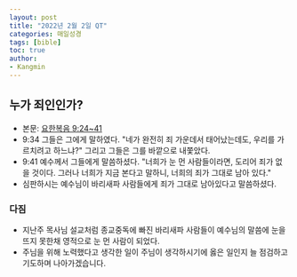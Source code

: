 ```yaml
---
layout: post
title: "2022년 2월 2일 QT"
categories: 매일성경
tags: [bible]
toc: true
author:
- Kangmin
---
```


## 누가 죄인인가?
- 본문: [요한복음 9:24~41](https://www.bskorea.or.kr/bible/korbibReadpage.php?version=SAENEW&book=jhn&chap=9&sec=24&cVersion=&fontSize=15px&fontWeight=normal#focus)
- 9:34 그들은 그에게 말하였다. "네가 완전히 죄 가운데서 태어났는데도, 우리를 가르치려고 하느냐?" 그리고 그들은 그를 바깥으로 내쫓았다.
- 9:41 예수께서 그들에게 말씀하셨다. "너희가 눈 먼 사람들이라면, 도리어 죄가 없을 것이다. 그러나 너희가 지금 본다고 말하니, 너희의 죄가 그대로 남아 있다."
- 심판하시는 예수님이 바리새파 사람들에게 죄가 그대로 남아있다고 말씀하셨다.

### 다짐
- 지난주 목사님 설교처럼 종교중독에 빠진 바리새파 사람들이 예수님의 말씀에 눈을 뜨지 못한채 영적으로 눈 먼 사람이 되었다.
- 주님을 위해 노력했다고 생각한 일이 주님이 생각하시기에 옳은 일인지 늘 점검하고 기도하며 나아가겠습니다.
